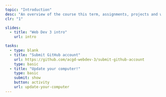 ```yaml
---
topic: "Introduction"
desc: "An overview of the course this term, assignments, projects and weekly tasks."
clr: "1"

slides:
  - title: "Web Dev 3 intro"
    url: intro

tasks:
  - type: blank
  - title: "Submit GitHub account"
    url: https://github.com/acgd-webdev-3/submit-github-account
    type: basic
  - title: "Update your computer!"
    type: basic
    submit: show
    button: activity
    url: update-your-computer
---
```

